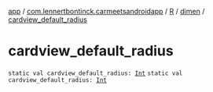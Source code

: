 [app](../../../index.md) / [com.lennertbontinck.carmeetsandroidapp](../../index.md) / [R](../index.md) / [dimen](index.md) / [cardview_default_radius](./cardview_default_radius.md)

# cardview_default_radius

`static val cardview_default_radius: `[`Int`](https://kotlinlang.org/api/latest/jvm/stdlib/kotlin/-int/index.html)
`static val cardview_default_radius: `[`Int`](https://kotlinlang.org/api/latest/jvm/stdlib/kotlin/-int/index.html)